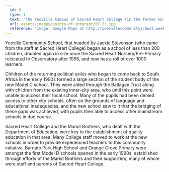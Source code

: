 ```yaml
---
  id: 5
  type: 1
  text: "The Yeoville Campus of Sacred Heart College (in the former Holy Family Convent) was 1.5 km away from the main school at (top right on map) and in operation from 1980 to 1995, home to the Junior Primary until 1992 and the Nursery and Pre-Primary until 1995. From 1995 the school site was given over to Yeoville Community School."
  url: assets/images/points-of-interest/07.33.jpg
  reference: "Image: Google Maps at http://yeovillecommunityschool.weebly.com "
---
```

Yeoville Community School, first headed by Jackie Stevenson (who came from the staff at Sacred Heart College) began as a school of less than 200 children, doubled again in size once the Sacred Heart Nursery/Pre-Primary relocated to Observatory after 1995, and now has a roll of over 1000 learners.

Children of the returning political exiles who began to come back to South Africa in the early 1990s formed a large section of the student body of the new Model C school. They were aided through the Batlagae Trust along with children from the existing inner-city area, who until this point were unable to access their local school. Many of the pupils had been denied access to other city schools, often on the grounds of language and educational inadequacies, and the new school saw to it that the bridging of these gaps was achieved, with pupils then able to access other mainstream schools in due course. 

Sacred Heart College and the Marist Brothers, who dealt with the Department of Education, were key to the establishment of quality education in that area. Many College staff moved to work at the new schools in order to provide experienced teachers to this community initiative. Barnato Park High School and Orange Grove Primary were amongst the first Model D schools opened in the early 1990s, established through efforts of the Marist Brothers and their supporters, many of whom were staff and parents of Sacred Heart College.
